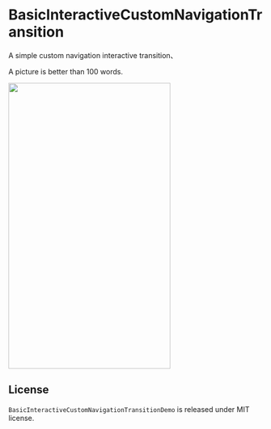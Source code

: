 # BasicInteractiveCustomNavigationTransition

A simple custom navigation interactive transition、

A picture is better than 100 words.

<img src="BasicInteractiveCustomNavigationTransitionDemo.jpg" width=320 height=566 />

## License

`BasicInteractiveCustomNavigationTransitionDemo` is released under MIT license.